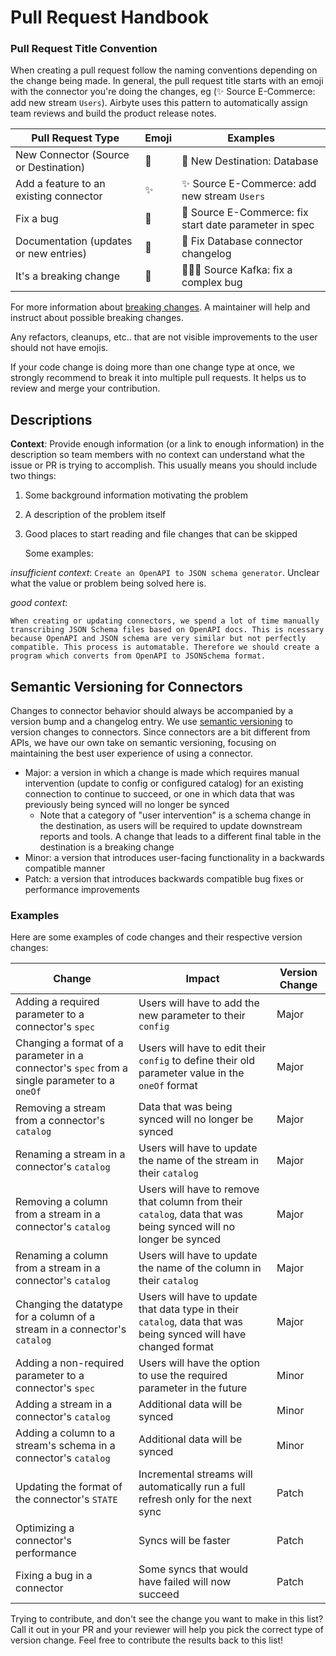 # Pull Request Handbook

### Pull Request Title Convention

When creating a pull request follow the naming conventions depending on the change being made. In
general, the pull request title starts with an emoji with the connector you're doing the changes, eg
(✨ Source E-Commerce: add new stream `Users`). Airbyte uses this pattern to automatically assign
team reviews and build the product release notes.

| Pull Request Type                      | Emoji | Examples                                               |
| -------------------------------------- | ----- | ------------------------------------------------------ |
| New Connector (Source or Destination)  | 🎉    | 🎉 New Destination: Database                           |
| Add a feature to an existing connector | ✨    | ✨ Source E-Commerce: add new stream `Users`           |
| Fix a bug                              | 🐛    | 🐛 Source E-Commerce: fix start date parameter in spec |
| Documentation (updates or new entries) | 📝    | 📝 Fix Database connector changelog                    |
| It's a breaking change                 | 🚨    | 🚨🚨🐛 Source Kafka: fix a complex bug                 |

For more information about [breaking changes](#breaking-changes-to-connectors). A maintainer will
help and instruct about possible breaking changes.

Any refactors, cleanups, etc.. that are not visible improvements to the user should not have emojis.

If your code change is doing more than one change type at once, we strongly recommend to break it
into multiple pull requests. It helps us to review and merge your contribution.

## Descriptions

**Context**: Provide enough information \(or a link to enough information\) in the description so
team members with no context can understand what the issue or PR is trying to accomplish. This
usually means you should include two things:

1. Some background information motivating the problem
2. A description of the problem itself
3. Good places to start reading and file changes that can be skipped

   Some examples:

_insufficient context_: `Create an OpenAPI to JSON schema generator`. Unclear what the value or
problem being solved here is.

_good context_:

```text
When creating or updating connectors, we spend a lot of time manually transcribing JSON Schema files based on OpenAPI docs. This is ncessary because OpenAPI and JSON schema are very similar but not perfectly compatible. This process is automatable. Therefore we should create a program which converts from OpenAPI to JSONSchema format.
```

## Semantic Versioning for Connectors

Changes to connector behavior should always be accompanied by a version bump and a changelog entry.
We use [semantic versioning](https://semver.org/) to version changes to connectors. Since connectors
are a bit different from APIs, we have our own take on semantic versioning, focusing on maintaining
the best user experience of using a connector.

- Major: a version in which a change is made which requires manual intervention (update to config or
  configured catalog) for an existing connection to continue to succeed, or one in which data that
  was previously being synced will no longer be synced
  - Note that a category of "user intervention" is a schema change in the destination, as users will
    be required to update downstream reports and tools. A change that leads to a different final
    table in the destination is a breaking change
- Minor: a version that introduces user-facing functionality in a backwards compatible manner
- Patch: a version that introduces backwards compatible bug fixes or performance improvements

### Examples

Here are some examples of code changes and their respective version changes:

| Change                                                                                        | Impact                                                                                                           | Version Change |
| --------------------------------------------------------------------------------------------- | ---------------------------------------------------------------------------------------------------------------- | -------------- |
| Adding a required parameter to a connector's `spec`                                           | Users will have to add the new parameter to their `config`                                                       | Major          |
| Changing a format of a parameter in a connector's `spec` from a single parameter to a `oneOf` | Users will have to edit their `config` to define their old parameter value in the `oneOf` format                 | Major          |
| Removing a stream from a connector's `catalog`                                                | Data that was being synced will no longer be synced                                                              | Major          |
| Renaming a stream in a connector's `catalog`                                                  | Users will have to update the name of the stream in their `catalog`                                              | Major          |
| Removing a column from a stream in a connector's `catalog`                                    | Users will have to remove that column from their `catalog`, data that was being synced will no longer be synced  | Major          |
| Renaming a column from a stream in a connector's `catalog`                                    | Users will have to update the name of the column in their `catalog`                                              | Major          |
| Changing the datatype for a column of a stream in a connector's `catalog`                     | Users will have to update that data type in their `catalog`, data that was being synced will have changed format | Major          |
| Adding a non-required parameter to a connector's `spec`                                       | Users will have the option to use the required parameter in the future                                           | Minor          |
| Adding a stream in a connector's `catalog`                                                    | Additional data will be synced                                                                                   | Minor          |
| Adding a column to a stream's schema in a connector's `catalog`                               | Additional data will be synced                                                                                   | Minor          |
| Updating the format of the connector's `STATE`                                                | Incremental streams will automatically run a full refresh only for the next sync                                 | Patch          |
| Optimizing a connector's performance                                                          | Syncs will be faster                                                                                             | Patch          |
| Fixing a bug in a connector                                                                   | Some syncs that would have failed will now succeed                                                               | Patch          |

Trying to contribute, and don't see the change you want to make in this list? Call it out in your PR
and your reviewer will help you pick the correct type of version change. Feel free to contribute the
results back to this list!
